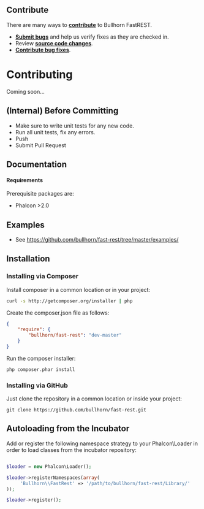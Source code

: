 ## Contribute

There are many ways to **[contribute](https://github.com/bullhorn/career-portal/blob/master/CONTRIBUTING.md)** to Bullhorn FastREST.
* **[Submit bugs](https://github.com/bullhorn/fast-rest/issues)** and help us verify fixes as they are checked in.
* Review **[source code changes](https://github.com/bullhorn/fast-rest/pulls)**.
* **[Contribute bug fixes](https://github.com/bullhorn/fast-rest/master/CONTRIBUTING.MD)**.


# Contributing
Coming soon...

## (Internal) Before Committing
* Make sure to write unit tests for any new code.
* Run all unit tests, fix any errors.
* Push
* Submit Pull Request



## Documentation
#### Requirements
Prerequisite packages are:
 * Phalcon >2.0
 

## Examples

 * See https://github.com/bullhorn/fast-rest/tree/master/examples/

## Installation

### Installing via Composer

Install composer in a common location or in your project:

```bash
curl -s http://getcomposer.org/installer | php
```

Create the composer.json file as follows:

```json
{
    "require": {
        "bullhorn/fast-rest": "dev-master"
    }
}
```

Run the composer installer:

```bash
php composer.phar install
```

### Installing via GitHub

Just clone the repository in a common location or inside your project:

```
git clone https://github.com/bullhorn/fast-rest.git
```


## Autoloading from the Incubator

Add or register the following namespace strategy to your Phalcon\Loader in order
to load classes from the incubator repository:

```php

$loader = new Phalcon\Loader();

$loader->registerNamespaces(array(
     'Bullhorn\\FastRest' => '/path/to/bullhorn/fast-rest/Library/'
));

$loader->register();
```